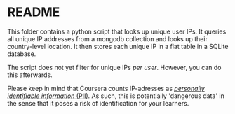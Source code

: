 # README

This folder contains a python script that looks up unique user IPs. It queries all unique IP addresses from a mongodb collection and looks up their country-level location. It then stores each unique IP in a flat table in a SQLite database. 

The script does not yet filter for unique IPs *per user*. However, you can do this afterwards.

Please keep in mind that Coursera counts IP-adresses as [*personally identifiable information* (PII)](https://partner.coursera.help/hc/en-us/articles/203574479-Data-and-Privacy). As such, this is potentially 'dangerous data' in the sense that it poses a risk of identification for your learners. 